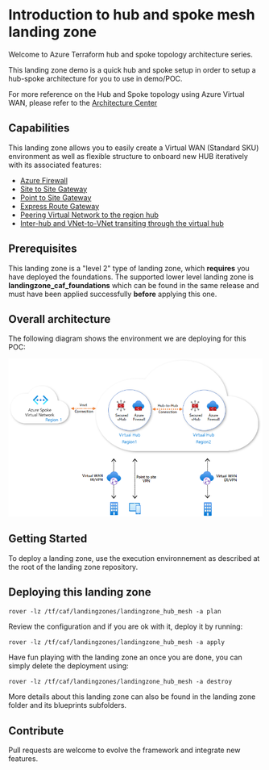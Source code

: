 # Introduction to hub and spoke mesh landing zone

Welcome to Azure Terraform hub and spoke topology architecture series.

This landing zone demo is a quick hub and spoke setup in order to setup a hub-spoke architecture for you to use in demo/POC.

For more reference on the Hub and Spoke topology using Azure Virtual WAN, please refer to the [Architecture Center](https://docs.microsoft.com/en-us/azure/virtual-wan)

## Capabilities

This landing zone allows you to easily create a Virtual WAN (Standard SKU) environment as well as flexible structure to onboard new HUB iteratively with its associated features:

- [Azure Firewall](https://docs.microsoft.com/en-us/azure/virtual-wan/howto-firewall)
- [Site to Site Gateway](https://docs.microsoft.com/en-us/azure/virtual-wan/virtual-wan-site-to-site-portal)
- [Point to Site Gateway](https://docs.microsoft.com/en-us/azure/virtual-wan/virtual-wan-point-to-site-portal)
- [Express Route Gateway](https://docs.microsoft.com/en-us/azure/virtual-wan/virtual-wan-expressroute-portal)
- [Peering Virtual Network to the region hub](https://docs.microsoft.com/en-us/azure/virtual-wan/virtual-wan-about)
- [Inter-hub and VNet-to-VNet transiting through the virtual hub](https://docs.microsoft.com/en-us/azure/virtual-wan/virtual-wan-global-transit-network-architecture)

## Prerequisites

This landing zone is a "level 2" type of landing zone, which **requires** you have deployed the foundations. The supported lower level landing zone is **landingzone_caf_foundations** which can be found in the same release and must have been applied successfully **before** applying this one.

## Overall architecture

The following diagram shows the environment we are deploying for this POC:

![Overall hub spoke demo diagram](../../_pictures/hub_spoke/virtual_wan_lz.png)

## Getting Started

To deploy a landing zone, use the execution environnement as described at the root of the landing zone repository.

## Deploying this landing zone

```
rover -lz /tf/caf/landingzones/landingzone_hub_mesh -a plan
```
Review the configuration and if you are ok with it, deploy it by running:
```
rover -lz /tf/caf/landingzones/landingzone_hub_mesh -a apply
```
Have fun playing with the landing zone an once you are done, you can simply delete the deployment using:
```
rover -lz /tf/caf/landingzones/landingzone_hub_mesh -a destroy
```

More details about this landing zone can also be found in the landing zone folder and its blueprints subfolders.

## Contribute

Pull requests are welcome to evolve the framework and integrate new features.
